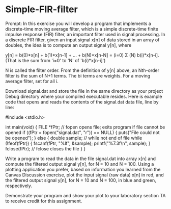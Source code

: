 # Simple-FIR-filter

Prompt:
In this exercise you will develop a program that implements a discrete-time moving average filter, which is a simple discrete-time finite impulse response (FIR) filter, an important filter used in signal processing.  In a discrete FIR filter, given an input signal x[n] of data stored in an array of doubles, the idea is to compute an output signal y[n], where

  y[n] = b(0)*x[n] + b(1)*x[n-1] + ... + b(N)*x[n-N] = (i=0) Σ (N) b(i)*x[n-i]. (That is the sum from 'i=0' to 'N' of 'b(i)*x[n-i]')

N is called the filter order.  From the definition of y[n] above, an Nth-order filter is the sum of N+1 terms.  The bi terms are weights.  For a moving average filter, set for all i.

Download signal.dat and store the file in the same directory as your project Debug directory where your compiled executable resides.  Here is example code that opens and reads the contents of the signal.dat data file, line by line:

  #include <stdio.h>
  
  int main(void)
  {
       FILE *fPtr;
       // fopen opens file; exits program if file cannot be opened
       if ((fPtr = fopen("signal.dat", "r")) == NULL) {
             puts("File could not be opened");
       }
       else {
             double sample;
             // while not end of file
             while (!feof(fPtr)) {
                  fscanf(fPtr, "%lf", &sample);
                  printf("%7.3f\n", sample);
             }
             fclose(fPtr); // fclose closes the file
       }
  }

Write a program to read the data in the file signal.dat into array x[n] and compute the filtered output signal y[n], for N = 10 and N = 100.  Using a plotting application you prefer, based on information you learned from the Canvas Discussion exercise, plot the input signal (raw data) x[n] in red, and the filtered output signal y[n], for N = 10 and N = 100, in blue and green, respectively.  

Demonstrate your program and show your plot to your laboratory section TA to receive credit for this assignment.
